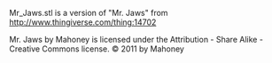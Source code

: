 Mr_Jaws.stl is a version of "Mr. Jaws" from http://www.thingiverse.com/thing:14702

Mr. Jaws by Mahoney is licensed under the Attribution - Share Alike - Creative Commons license.
© 2011 by Mahoney